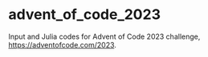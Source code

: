 # advent_of_code_2023
Input and Julia codes for Advent of Code 2023 challenge, https://adventofcode.com/2023.
